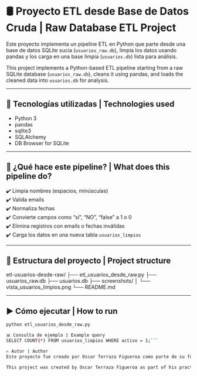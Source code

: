 # 🛢️ Proyecto ETL desde Base de Datos Cruda | Raw Database ETL Project

Este proyecto implementa un pipeline ETL en Python que parte desde una base de datos SQLite sucia (`usuarios_raw.db`), limpia los datos usando pandas y los carga en una base limpia (`usuarios.db`) lista para análisis.

This project implements a Python-based ETL pipeline starting from a raw SQLite database (`usuarios_raw.db`), cleans it using pandas, and loads the cleaned data into `usuarios.db` for analysis.

---

## 🔧 Tecnologías utilizadas | Technologies used

- Python 3  
- pandas  
- sqlite3  
- SQLAlchemy  
- DB Browser for SQLite

---

## 🧪 ¿Qué hace este pipeline? | What does this pipeline do?

✔️ Limpia nombres (espacios, minúsculas)  
✔️ Valida emails  
✔️ Normaliza fechas  
✔️ Convierte campos como “sí”, “NO”, “false” a 1 o 0  
✔️ Elimina registros con emails o fechas inválidas  
✔️ Carga los datos en una nueva tabla `usuarios_limpios`

---

## 📂 Estructura del proyecto | Project structure

etl-usuarios-desde-raw/
├── etl_usuarios_desde_raw.py
├── usuarios_raw.db
├── usuarios.db
├── screenshots/
│ └── vista_usuarios_limpios.png
└── README.md

---

## ▶️ Cómo ejecutar | How to run

```bash
python etl_usuarios_desde_raw.py

📊 Consulta de ejemplo | Example query
SELECT COUNT(*) FROM usuarios_limpios WHERE activo = 1;```

✍️ Autor | Author
Este proyecto fue creado por Oscar Terraza Figueroa como parte de su formación práctica en ingeniería de datos.

This project was created by Oscar Terraza Figueroa as part of his practical training in data engineering.